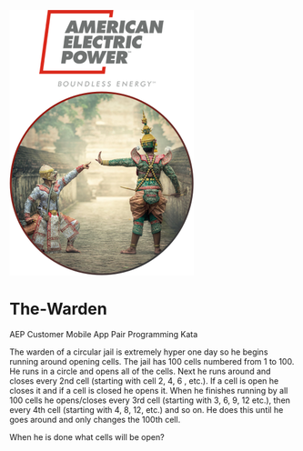 ![Alt text](images/kata_logo.png?raw=true "Welcome to the AEP Customer Mobile App Dojo")

# The-Warden
AEP Customer Mobile App Pair Programming Kata

The warden of a circular jail is extremely hyper one day so he begins running around opening cells. The jail has 100 cells numbered from 1 to 100. He runs in a circle and opens all of the cells. Next he runs around and closes every 2nd cell (starting with cell 2, 4, 6 , etc.). If a cell is open he closes it and if a cell is closed he opens it. When he finishes running by all 100 cells he opens/closes every 3rd cell (starting with 3, 6, 9, 12 etc.), then every 4th cell (starting with 4, 8, 12, etc.) and so on. He does this until he goes around and only changes the 100th cell.

When he is done what cells will be open?
